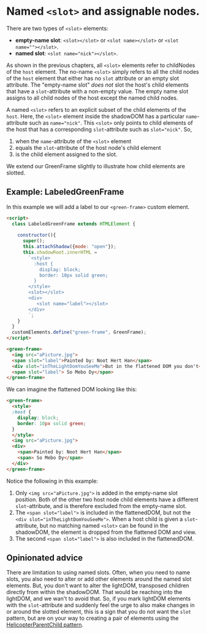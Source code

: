 # Named `<slot>` and assignable nodes.

There are two types of `<slot>` elements: 
* **empty-name slot**: `<slot></slot>` or `<slot name></slot>` or `<slot name=""></slot>`.
* **named slot**: `<slot name="nick"></slot>`.

As shown in the previous chapters, 
all `<slot>` elements refer to childNodes of the `host` element.
The no-name `<slot>` simply refers to all the child nodes of the `host` element
that either has no `slot` attribute or an empty slot attribute.
The "empty-name slot" *does not* slot the host's child elements that have a `slot`-attribute
with a non-empty value. The empty name slot assigns to all child nodes of the host 
except the named child nodes.

A named `<slot>` refers to an explicit subset of the child elements of the `host`.
Here, the `<slot>` element inside the shadowDOM has a particular `name`-attribute such as `name="nick"`.
This `<slot>` only points to child elements of the host that has a corresponding 
`slot`-attribute such as `slot="nick"`.
So,
1) when the `name`-attribute of the `<slot>` element 
2) equals the `slot`-attribute of the host node's child element 
3) is the child element assigned to the slot.

We extend our GreenFrame slightly to illustrate how child elements are slotted.

## Example: LabeledGreenFrame
In this example we will add a label to our `<green-frame>` custom element.

```html
<script>
  class LabeledGreenFrame extends HTMLElement {       
    
    constructor(){
      super();
      this.attachShadow({mode: "open"});
      this.shadowRoot.innerHTML =             
        `<style>
          :host {
            display: block;                                  
            border: 10px solid green;
          }
        </style>
        <slot></slot>
        <div>
           <slot name="label"></slot>    
        </div>
        `;                      
    }
  }
  customElements.define("green-frame", GreenFrame);
</script>

<green-frame>
  <img src="aPicture.jpg">
  <span slot="label">Painted by: Noot Hert Han</span>
  <div slot="inTheLightDomYouSeeMe">But in the flattened DOM you don't</div>
  <span slot="label"> So Mebo Dy</span>
</green-frame>
```

We can imagine the flattened DOM looking like this:
```html
<green-frame>
  <style>
  :host {
    display: block;                                  
    border: 10px solid green;
  }
  </style>
  <img src="aPicture.jpg">
  <div>
    <span>Painted by: Noot Hert Han</span>
    <span> So Mebo Dy</span>
  </div>
</green-frame>
```
Notice the following in this example:
1. Only `<img src="aPicture.jpg">` is added in the empty-name slot position.
Both of the other two host node child elements have a different `slot`-attribute, 
and is therefore excluded from the empty-name slot.
2. The `<span slot="label">` is included in the flattenedDOM, but 
not the `<div slot="inTheLightDomYouSeeMe">`. 
When a host child is given a `slot`-attribute, but 
no matching named `<slot>` can be found in the shadowDOM, 
the element is dropped from the flattened DOM and view.
3. The second `<span slot="label">` is also included in the flattenedDOM.

## Opinionated advice
There are limitation to using named slots. 
Often, when you need to name slots, you also need to alter or add other elements
around the named slot elements.
But, you don't want to alter the lightDOM, transposed children directly from within the shadowDOM.
That would be reaching into the lightDOM, and we wan't to avoid that.
So, if you mark lightDOM elements with the `slot`-attribute and suddenly feel the urge to 
also make changes in or around the slotted element, this is a sign that you do not want the `slot`
pattern, but are on your way to creating a pair of elements using the [HelicopterParentChild pattern](../../chapter6_html_comp/Pattern2_HelicopterParentChild.md).

<!--
All `<slot>` elements refer to children elements of the `host` element in the lightDOM.
The no-name `<slot>` simply refers to all the children of the `host` element.
"Named slots" refer to the children (or descendants) of the `host` element 
that has an attribute called `slot` with the same value as the `name` attribute 
of the slot in the shadowDOM inside the custom element. 
-->